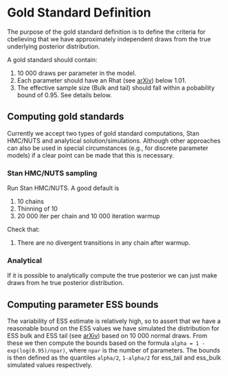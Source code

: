 Gold Standard Definition
========================

The purpose of the gold standard definition is to define the criteria for cbelieving that we have approximately independent draws from the true underlying posterior distribution.

A gold standard should contain:
1. 10 000 draws per parameter in the model.
1. Each parameter should have an Rhat (see [arXiv](https://arxiv.org/abs/1903.08008)) below 1.01.
1. The effective sample size (Bulk and tail) should fall within a pobability bound of 0.95. See details below.


Computing gold standards
------
Currently we accept two types of gold standard computations, Stan HMC/NUTS and analytical solution/simulations. Although other approaches can also be used in special circumstances (e.g., for discrete parameter models) if a clear point can be made that this is necessary.

### Stan HMC/NUTS sampling

Run Stan HMC/NUTS. A good default is
1. 10 chains
1. Thinning of 10
1. 20 000 iter per chain and 10 000 iteration warmup

Check that:
1. There are no divergent transitions in any chain after warmup.

### Analytical

If it is possible to analytically compute the true posterior we can just make draws from he true posterior distribution.


Computing parameter ESS bounds
------

The variability of ESS estimate is relatively high, so to assert that we have a reasonable bound on the ESS values we have simulated the distribution for ESS bulk and ESS tail (see [arXiv](https://arxiv.org/abs/1903.08008)) based on 10 000 normal draws. From these we then compute the bounds based on the formula
`alpha = 1 - exp(log(0.95)/npar)`,
where `npar` is the number of parameters. The bounds is then defined as the quantiles `alpha/2`, `1-alpha/2` for ess_tail and ess_bulk simulated values respectively.
